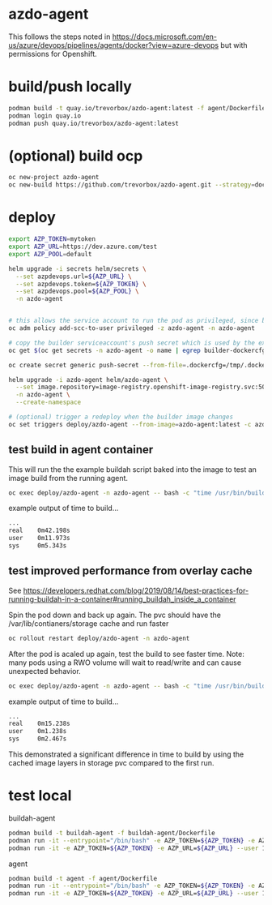 # azdo-agent

This follows the steps noted in <https://docs.microsoft.com/en-us/azure/devops/pipelines/agents/docker?view=azure-devops> but with permissions for Openshift.

# build/push locally

```sh
podman build -t quay.io/trevorbox/azdo-agent:latest -f agent/Dockerfile
podman login quay.io
podman push quay.io/trevorbox/azdo-agent:latest
```

# (optional) build ocp

```sh
oc new-project azdo-agent
oc new-build https://github.com/trevorbox/azdo-agent.git --strategy=docker --context-dir=buildah-agent/ -n azdo-agent
```

# deploy

```sh
export AZP_TOKEN=mytoken
export AZP_URL=https://dev.azure.com/test
export AZP_POOL=default

helm upgrade -i secrets helm/secrets \
  --set azpdevops.url=${AZP_URL} \
  --set azpdevops.token=${AZP_TOKEN} \
  --set azpdevops.pool=${AZP_POOL} \
  -n azdo-agent


# this allows the service account to run the pod as privileged, since buildah needs root
oc adm policy add-scc-to-user privileged -z azdo-agent -n azdo-agent

# copy the builder serviceaccount's push secret which is used by the example /usr/bin/build.sh to test a build
oc get $(oc get secrets -n azdo-agent -o name | egrep builder-dockercfg) -n azdo-agent -o jsonpath={.data.\\.dockercfg} | base64 -d > /tmp/.dockercfg

oc create secret generic push-secret --from-file=.dockercfg=/tmp/.dockercfg --type="kubernetes.io/dockercfg"

helm upgrade -i azdo-agent helm/azdo-agent \
  --set image.repository=image-registry.openshift-image-registry.svc:5000/azdo-agent/azdo-agent \
  -n azdo-agent \
  --create-namespace

# (optional) trigger a redeploy when the builder image changes
oc set triggers deploy/azdo-agent --from-image=azdo-agent:latest -c azdo-agent -n azdo-agent
```

## test build in agent container

This will run the the example buildah script baked into the image to test an image build from the running agent.

```sh
oc exec deploy/azdo-agent -n azdo-agent -- bash -c "time /usr/bin/build.sh"
```

example output of time to build...

```sh
...
real    0m42.198s
user    0m11.973s
sys     0m5.343s
```

## test improved performance from overlay cache

See <https://developers.redhat.com/blog/2019/08/14/best-practices-for-running-buildah-in-a-container#running_buildah_inside_a_container>

Spin the pod down and back up again. The pvc should have the /var/lib/contianers/storage cache and run faster 

```sh
oc rollout restart deploy/azdo-agent -n azdo-agent
```

After the pod is acaled up again, test the build to see faster time. Note: many pods using a RWO volume will wait to read/write and can cause unexpected behavior.

```sh
oc exec deploy/azdo-agent -n azdo-agent -- bash -c "time /usr/bin/build.sh"
```

example output of time to build...

```sh
...
real    0m15.238s
user    0m1.238s
sys     0m2.467s
```

This demonstrated a significant difference in time to build by using the cached image layers in storage pvc compared to the first run.

# test local

buildah-agent

```sh
podman build -t buildah-agent -f buildah-agent/Dockerfile
podman run -it --entrypoint="/bin/bash" -e AZP_TOKEN=${AZP_TOKEN} -e AZP_URL=${AZP_URL} --user 1001 buildah-agent
podman run -it -e AZP_TOKEN=${AZP_TOKEN} -e AZP_URL=${AZP_URL} --user 1001 buildah-agent
```

agent

```sh
podman build -t agent -f agent/Dockerfile
podman run -it --entrypoint="/bin/bash" -e AZP_TOKEN=${AZP_TOKEN} -e AZP_URL=${AZP_URL} --user 1001 agent
podman run -it -e AZP_TOKEN=${AZP_TOKEN} -e AZP_URL=${AZP_URL} --user 1001 agent
```
